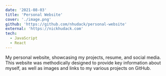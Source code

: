 ```yaml
---
date: '2021-08-03'
title: 'Personal Website'
cover: './image.png'
github: 'https://github.com/nhudack/personal-website'
external: 'https://nickhudack.com'
tech:
  - JavaScript
  - React
---
```


My personal website, showcasing my projects, resume, and social media. This website was methodically designed to provide key information about myself, as well as images and links to my various projects on GitHub.
